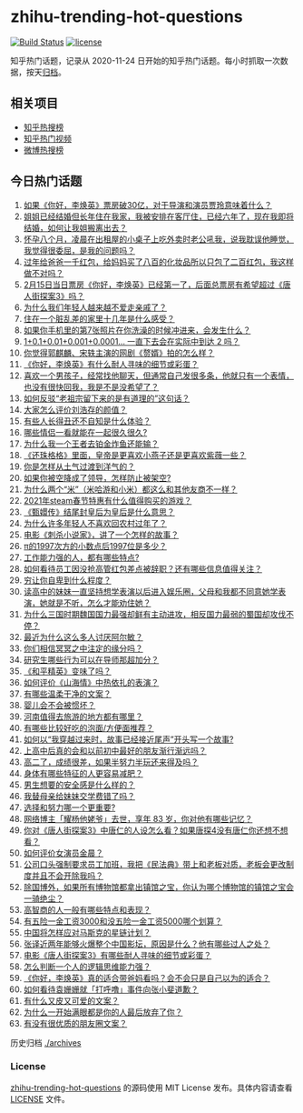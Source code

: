 # zhihu-trending-hot-questions

[![Build Status](https://github.com/justjavac/zhihu-trending-hot-questions/workflows/ci/badge.svg?branch=master)](https://github.com/justjavac/zhihu-trending-hot-questions/actions)
[![license](https://img.shields.io/github/license/justjavac/zhihu-trending-hot-questions)](https://github.com/justjavac/zhihu-trending-hot-questions/blob/master/LICENSE)

知乎热门话题，记录从 2020-11-24 日开始的知乎热门话题。每小时抓取一次数据，按天[归档](./archives)。

## 相关项目

- [知乎热搜榜](https://github.com/justjavac/zhihu-trending-top-search)
- [知乎热门视频](https://github.com/justjavac/zhihu-trending-hot-video)
- [微博热搜榜](https://github.com/justjavac/weibo-trending-hot-search)

## 今日热门话题

<!-- BEGIN -->
<!-- 最后更新时间 Wed Feb 17 2021 04:01:31 GMT+0800 (CST) -->
1. [如果《你好，李焕英》票房破30亿，对于导演和演员贾玲意味着什么？](https://www.zhihu.com/question/444531706)
1. [姐姐已经结婚但长年住在我家，我被安排在客厅住，已经六年了，现在我即将结婚，如何让我姐搬离出去？](https://www.zhihu.com/question/444278546)
1. [怀孕八个月，凌晨在出租屋的小桌子上吃外卖时老公吼我，说我耽误他睡觉，我觉得很委屈，是我的问题吗？](https://www.zhihu.com/question/423932098)
1. [过年给爸爸一千红包，给妈妈买了八百的化妆品所以只包了二百红包，我这样做不对吗？](https://www.zhihu.com/question/444298288)
1. [2月15日当日票房《你好，李焕英》已经第一了，后面总票房有希望超过《唐人街探案3》吗？](https://www.zhihu.com/question/444522426)
1. [为什么我们年轻人越来越不爱走亲戚了？](https://www.zhihu.com/question/444422444)
1. [住在一个脏乱差的家里十几年是什么感受？](https://www.zhihu.com/question/47639633)
1. [如果你手机里的第7张照片在你洗澡的时候冲进来，会发生什么？](https://www.zhihu.com/question/405633395)
1. [1+0.1+0.01+0.001+0.0001... 一直下去会在实际中到达 2 吗？](https://www.zhihu.com/question/444218811)
1. [你觉得郭麒麟、宋轶主演的网剧《赘婿》拍的怎么样？](https://www.zhihu.com/question/444425031)
1. [《你好，李焕英》有什么耐人寻味的细节或彩蛋？](https://www.zhihu.com/question/444182535)
1. [喜欢一个男孩子，经常找他聊天，但通常自己发很多条，他就只有一个表情，也没有很快回我，我是不是没希望了？](https://www.zhihu.com/question/423885375)
1. [如何反驳“老祖宗留下来的是有道理的”这句话？](https://www.zhihu.com/question/443549768)
1. [大家怎么评价刘浩存的颜值？](https://www.zhihu.com/question/415082238)
1. [有些人长得丑还不自知是什么体验？](https://www.zhihu.com/question/357048642)
1. [哪些情侣一看就能在一起很久很久?](https://www.zhihu.com/question/309398217)
1. [为什么我一个王者去铂金炸鱼还能输？](https://www.zhihu.com/question/443558001)
1. [《还珠格格》里面，皇帝是更喜欢小燕子还是更喜欢紫薇一些？](https://www.zhihu.com/question/39864864)
1. [你是怎样从土气过渡到洋气的？](https://www.zhihu.com/question/267705489)
1. [如果你被空降成了领导，怎样防止被架空?](https://www.zhihu.com/question/58585512)
1. [为什么两个“米”（米哈游和小米）都这么和其他友商不一样？](https://www.zhihu.com/question/444047397)
1. [2021年steam春节特惠有什么值得购买的游戏？](https://www.zhihu.com/question/444038906)
1. [《甄嬛传》结尾封皇后为皇后是什么意思？](https://www.zhihu.com/question/440187489)
1. [为什么许多年轻人不喜欢回农村过年了？](https://www.zhihu.com/question/443921785)
1. [电影《刺杀小说家》，讲了一个怎样的故事？](https://www.zhihu.com/question/444041345)
1. [π的1997次方的小数点后1997位是多少？](https://www.zhihu.com/question/444207973)
1. [工作能力强的人，都有哪些特点?](https://www.zhihu.com/question/352545541)
1. [如何看待员工因没抢高管红包差点被辞职？还有哪些信息值得关注？](https://www.zhihu.com/question/444416590)
1. [穷让你自卑到什么程度？](https://www.zhihu.com/question/53857945)
1. [读高中的妹妹一直坚持想学表演以后进入娱乐圈，父母和我都不同意她学表演，她就是不听，怎么才能劝住她？](https://www.zhihu.com/question/444700451)
1. [为什么三国时期魏国国力最强却鲜有主动进攻，相反国力最弱的蜀国却攻伐不停？](https://www.zhihu.com/question/37034220)
1. [最近为什么这么多人讨厌阿尔敏？](https://www.zhihu.com/question/444520431)
1. [你们相信冥冥之中注定的缘分吗？](https://www.zhihu.com/question/322148297)
1. [研究生哪些行为可以在导师那超加分？](https://www.zhihu.com/question/443960725)
1. [《和平精英》变味了吗？](https://www.zhihu.com/question/377129398)
1. [如何评价《山海情》中热依扎的表演？](https://www.zhihu.com/question/439511164)
1. [有哪些温柔干净的文案？](https://www.zhihu.com/question/359688714)
1. [婴儿会不会被惯坏？](https://www.zhihu.com/question/312543995)
1. [河南值得去旅游的地方都有哪里？](https://www.zhihu.com/question/38192797)
1. [有哪些比较好吃的泡面/方便面推荐？](https://www.zhihu.com/question/264391396)
1. [如何以“我穿越过来时，故事已经接近尾声”开头写一个故事?](https://www.zhihu.com/question/433939659)
1. [上高中后真的会和以前初中最好的朋友渐行渐远吗？](https://www.zhihu.com/question/444286802)
1. [高二了，成绩很差，如果半努力半玩还来得及吗？](https://www.zhihu.com/question/443977382)
1. [身体有哪些特征的人更容易减肥？](https://www.zhihu.com/question/443704448)
1. [男生想要的安全感是什么样的？](https://www.zhihu.com/question/387187084)
1. [我替母亲给妹妹交学费错了吗？](https://www.zhihu.com/question/444476120)
1. [选择和努力哪一个更重要?](https://www.zhihu.com/question/437556115)
1. [网络博主「耀杨他姥爷」去世，享年 83 岁，你对他有哪些记忆？](https://www.zhihu.com/question/444700404)
1. [你对《唐人街探案3》中唐仁的人设怎么看？如果唐探4没有唐仁你还想不想看？](https://www.zhihu.com/question/444402807)
1. [如何评价女演员金晨？](https://www.zhihu.com/question/41690160)
1. [公司口头强制要求员工加班，我把《民法典》带上和老板对质，老板会更改制度并且不会开除我吗？](https://www.zhihu.com/question/444430837)
1. [除国博外，如果所有博物馆都拿出镇馆之宝，你认为哪个博物馆的镇馆之宝会一骑绝尘？](https://www.zhihu.com/question/439459795)
1. [高智商的人一般有哪些特点和表现？](https://www.zhihu.com/question/21897136)
1. [有五险一金工资3000和没五险一金工资5000哪个划算？](https://www.zhihu.com/question/440199672)
1. [中国将怎样应对马斯克的星链计划？](https://www.zhihu.com/question/400636133)
1. [张译近两年能够火爆整个中国影坛，原因是什么？他有哪些过人之处？](https://www.zhihu.com/question/433569117)
1. [电影《唐人街探案3》有哪些耐人寻味的细节或彩蛋？](https://www.zhihu.com/question/444120359)
1. [怎么判断一个人的逻辑思维能力强？](https://www.zhihu.com/question/22998241)
1. [《你好，李焕英》真的适合带爸妈看吗？会不会只是自己以为的适合？](https://www.zhihu.com/question/444136127)
1. [如何看待袁姗姗就「打呼噜」事件向张小斐道歉？](https://www.zhihu.com/question/444533416)
1. [有什么又皮又可爱的文案？](https://www.zhihu.com/question/422507482)
1. [为什么一开始满眼都是你的人最后放弃了你？](https://www.zhihu.com/question/437654996)
1. [有没有很优质的朋友圈文案？](https://www.zhihu.com/question/428096804)
<!-- END -->

历史归档 [./archives](./archives)

### License

[zhihu-trending-hot-questions](https://github.com/justjavac/zhihu-trending-hot-questions) 的源码使用 MIT License 发布。具体内容请查看 [LICENSE](./LICENSE) 文件。
